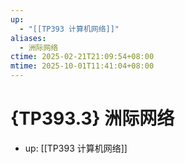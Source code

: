 ```yaml
---
up:
  - "[[TP393 计算机网络]]"
aliases:
  - 洲际网络
ctime: 2025-02-21T21:09:54+08:00
mtime: 2025-10-01T11:41:04+08:00
---
```


# {TP393.3} 洲际网络

- up: [[TP393 计算机网络]]
